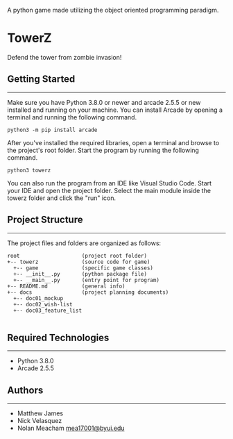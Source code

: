 A python game made utilizing the object oriented programming paradigm. 
# TowerZ
Defend the tower from zombie invasion!

## Getting Started
---
Make sure you have Python 3.8.0 or newer and arcade 2.5.5 or new installed 
and running on your machine. You can install Arcade by opening a terminal 
and running the following command.
```
python3 -m pip install arcade
```
After you've installed the required libraries, open a terminal and browse to the 
project's root folder. Start the program by running the following command.
```
python3 towerz
```
You can also run the program from an IDE like Visual Studio Code. Start your IDE 
and open the project folder. Select the main module inside the towerz folder and
click the "run" icon.

## Project Structure
---
The project files and folders are organized as follows:
```
root                    (project root folder)
+-- towerz              (source code for game)
  +-- game              (specific game classes)
  +-- __init__.py       (python package file)
  +-- __main__.py       (entry point for program)
+-- README.md           (general info)
+-- docs                (project planning documents)
  +-- doc01_mockup
  +-- doc02_wish-list
  +-- doc03_feature_list
  
```

## Required Technologies
---
* Python 3.8.0
* Arcade 2.5.5

## Authors
---
* Matthew James 
* Nick Velasquez
* Nolan Meacham mea17001@byui.edu  
